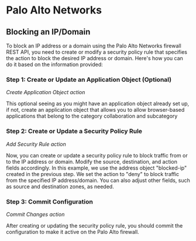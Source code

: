 # Palo Alto Networks

## Blocking an IP/Domain
To block an IP address or a domain using the Palo Alto Networks firewall REST API, you need to create or modify a security policy rule that specifies the action to block the desired IP address or domain. Here's how you can do it based on the information provided:

### Step 1: Create or Update an Application Object (Optional)

*Create Application Object action*

This optional seeing as you might have an application object already set up, if not, create an application object that allows you to allow browser-based applications that belong to the category collaboration and subcategory

### Step 2: Create or Update a Security Policy Rule

*Add Security Rule action*

Now, you can create or update a security policy rule to block traffic from or to the IP address or domain. Modify the source, destination, and action fields accordingly. In this example, we use the address object "blocked-ip" created in the previous step. We set the action to "deny" to block traffic from the specified IP address/domain. You can also adjust other fields, such as source and destination zones, as needed.

### Step 3: Commit Configuration

*Commit Changes action*

After creating or updating the security policy rule, you should commit the configuration to make it active on the Palo Alto firewall.
